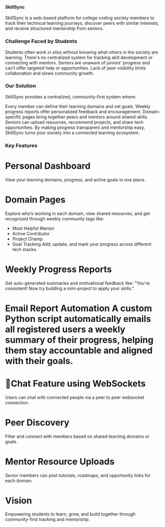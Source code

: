 #### SkillSync

SkillSync is a web-based platform for college coding society members to track their technical learning journeys, discover peers with similar interests, and receive structured mentorship from seniors.

### Challenge Faced by Students
Students often work in silos without knowing what others in the society are learning.
There's no centralized system for tracking skill development or connecting with mentors.
Seniors are unaware of juniors' progress and can’t offer targeted help or opportunities.
Lack of peer visibility limits collaboration and slows community growth.
### Our Solution
SkillSync provides a centralized, community-first system where:

Every member can define their learning domains and set goals.
Weekly progress reports offer personalized feedback and encouragement.
Domain-specific pages bring together peers and mentors around shared skills.
Seniors can upload resources, recommend projects, and share tech opportunities.
By making progress transparent and mentorship easy, SkillSync turns your society into a connected learning ecosystem.

### Key Features
# Personal Dashboard
View your learning domains, progress, and active goals in one place.

# Domain Pages
Explore who’s working in each domain, view shared resources, and get recognized through weekly community tags like:

 - Most Helpful Mentor
 - Active Contributor
 - Project Champ
 - Goal Tracking
Add, update, and mark your progress across different tech stacks.

# Weekly Progress Reports
Get auto-generated summaries and motivational feedback like:
"You're consistent! Now try building a mini-project to apply your skills."

# Email Report Automation A custom Python script automatically emails all registered users a weekly summary of their progress, helping them stay accountable and aligned with their goals.

# 💬Chat Feature using WebSockets
Users can chat with connected people via a peer to peer websocket connection.

# Peer Discovery
Filter and connect with members based on shared learning domains or goals.

# Mentor Resource Uploads
Senior members can post tutorials, roadmaps, and opportunity links for each domain.

# Vision
Empowering students to learn, grow, and build together through community-first tracking and mentorship.
